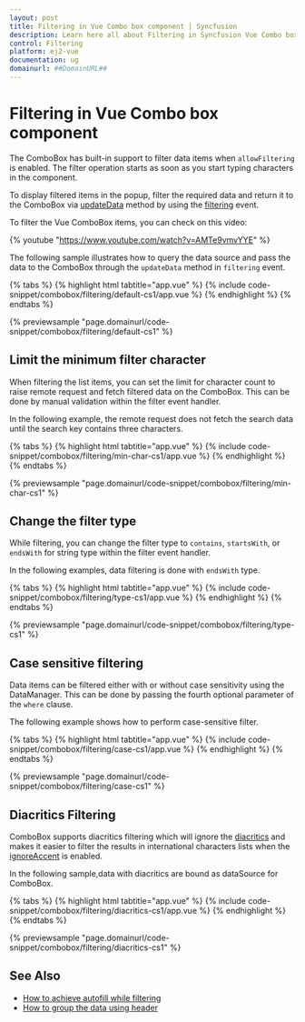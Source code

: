 ```yaml
---
layout: post
title: Filtering in Vue Combo box component | Syncfusion
description: Learn here all about Filtering in Syncfusion Vue Combo box component of Syncfusion Essential JS 2 and more.
control: Filtering 
platform: ej2-vue
documentation: ug
domainurl: ##DomainURL##
---
```


# Filtering in Vue Combo box component

The ComboBox has built-in support to filter data items when `allowFiltering` is enabled. The filter operation starts as soon as you start typing characters in the component.

To display filtered items in the popup, filter the required data and return it to the ComboBox via [updateData](/api/drop-down-list/filteringEventArgs/#updatedata) method by using the [filtering](https://ej2.syncfusion.com/vue/documentation/api/combo-box/#filtering) event.

To filter the Vue ComboBox items, you can check on this video:

{% youtube "https://www.youtube.com/watch?v=AMTe9vmvYYE" %}

The following sample illustrates how to query the data source and pass the data to the ComboBox through the `updateData` method in `filtering` event.

{% tabs %}
{% highlight html tabtitle="app.vue" %}
{% include code-snippet/combobox/filtering/default-cs1/app.vue %}
{% endhighlight %}
{% endtabs %}
        
{% previewsample "page.domainurl/code-snippet/combobox/filtering/default-cs1" %}

## Limit the minimum filter character

When filtering the list items, you can set the limit for character count to raise remote request and fetch filtered data on the ComboBox. This can be done by manual validation within the filter event handler.

In the following example, the remote request does not fetch the search data until the search key contains three characters.

{% tabs %}
{% highlight html tabtitle="app.vue" %}
{% include code-snippet/combobox/filtering/min-char-cs1/app.vue %}
{% endhighlight %}
{% endtabs %}
        
{% previewsample "page.domainurl/code-snippet/combobox/filtering/min-char-cs1" %}

## Change the filter type

While filtering, you can change the filter type to `contains`, `startsWith`, or `endsWith` for string type within the filter event handler.

In the following examples, data filtering is done with `endsWith` type.

{% tabs %}
{% highlight html tabtitle="app.vue" %}
{% include code-snippet/combobox/filtering/type-cs1/app.vue %}
{% endhighlight %}
{% endtabs %}
        
{% previewsample "page.domainurl/code-snippet/combobox/filtering/type-cs1" %}

## Case sensitive filtering

Data items can be filtered either with or without case sensitivity using the DataManager. This can be done by passing the fourth optional parameter of the `where` clause.

The following example shows how to perform case-sensitive filter.

{% tabs %}
{% highlight html tabtitle="app.vue" %}
{% include code-snippet/combobox/filtering/case-cs1/app.vue %}
{% endhighlight %}
{% endtabs %}
        
{% previewsample "page.domainurl/code-snippet/combobox/filtering/case-cs1" %}

## Diacritics Filtering

ComboBox supports diacritics filtering which will ignore the [diacritics](https://en.wikipedia.org/wiki/Diacritic) and makes it easier to filter the results in international characters lists when the [ignoreAccent](https://ej2.syncfusion.com/vue/documentation/api/combo-box/#ignoreaccent) is enabled.

In the following sample,data with diacritics are bound as dataSource for ComboBox.

{% tabs %}
{% highlight html tabtitle="app.vue" %}
{% include code-snippet/combobox/filtering/diacritics-cs1/app.vue %}
{% endhighlight %}
{% endtabs %}
        
{% previewsample "page.domainurl/code-snippet/combobox/filtering/diacritics-cs1" %}

## See Also

* [How to achieve autofill while filtering](./how-to#autofill-supported-with-combobox)
* [How to group the data using header](./grouping/)